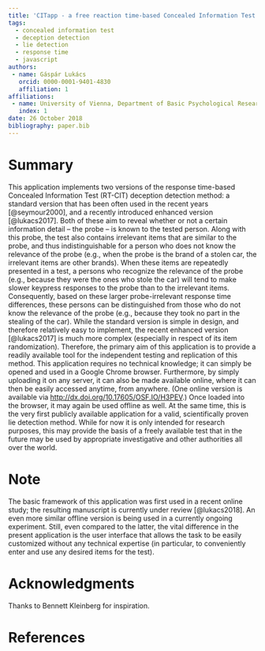 ```yaml
---
title: 'CITapp - a free reaction time-based Concealed Information Test application'
tags:
  - concealed information test
  - deception detection
  - lie detection
  - response time
  - javascript
authors:
 - name: Gáspár Lukács
   orcid: 0000-0001-9401-4830
   affiliation: 1
affiliations:
 - name: University of Vienna, Department of Basic Psychological Research and Research Methods, Austria
   index: 1
date: 26 October 2018
bibliography: paper.bib
---
```


# Summary

This application implements two versions of the response time-based Concealed Information Test (RT-CIT) deception detection method: a standard version that has been often used in the recent years [@seymour2000], and a recently introduced enhanced version [@lukacs2017]. Both of these aim to reveal whether or not a certain information detail – the probe – is known to the tested person. Along with this probe, the test also contains irrelevant items that are similar to the probe, and thus indistinguishable for a person who does not know the relevance of the probe (e.g., when the probe is the brand of a stolen car, the irrelevant items are other brands). When these items are repeatedly presented in a test, a persons who recognize the relevance of the probe (e.g., because they were the ones who stole the car) will tend to make slower keypress responses to the probe than to the irrelevant items. Consequently, based on these larger probe-irrelevant response time differences, these persons can be distinguished from those who do not know the relevance of the probe (e.g., because they took no part in the stealing of the car).
While the standard version is simple in design, and therefore relatively easy to implement, the recent enhanced version [@lukacs2017] is much more complex (especially in respect of its item randomization). Therefore, the primary aim of this application is to provide a readily available tool for the independent testing and replication of this method. This application requires no technical knowledge; it can simply be opened and used in a Google Chrome browser. Furthermore, by simply uploading it on any server, it can also be made available online, where it can then be easily accessed anytime, from anywhere. (One online version is available via http://dx.doi.org/10.17605/OSF.IO/H3PEV.) Once loaded into the browser, it may again be used offline as well.
At the same time, this is the very first publicly available application for a valid, scientifically proven lie detection method. While for now it is only intended for research purposes, this may provide the basis of a freely available test that in the future may be used by appropriate investigative and other authorities all over the world. 

# Note

The basic framework of this application was first used in a recent online study; the resulting manuscript is currently under review [@lukacs2018]. An even more similar offline version is being used in a currently ongoing experiment. Still, even compared to the latter, the vital difference in the present application is the user interface that allows the task to be easily customized without any technical expertise (in particular, to conveniently enter and use any desired items for the test).

# Acknowledgments

Thanks to Bennett Kleinberg for inspiration.

# References
